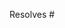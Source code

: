 Resolves #

<!--
- You must link the issue number e.g. "Resolves #1234"
- Please do not replace the keyword "Resolves" https://docs.github.com/en/issues/tracking-your-work-with-issues/linking-a-pull-request-to-an-issue#linking-a-pull-request-to-an-issue-using-a-keyword
-->
